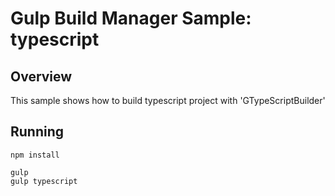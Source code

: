 # Gulp Build Manager Sample: typescript 

## Overview
This sample shows how to build typescript project with 'GTypeScriptBuilder'
 
## Running
```
npm install

gulp
gulp typescript
```
